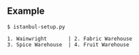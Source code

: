 Example
-------

    $ istanbul-setup.py

    1. Wainwright       | 2. Fabric Warehouse
    3. Spice Warehouse  | 4. Fruit Warehouse

